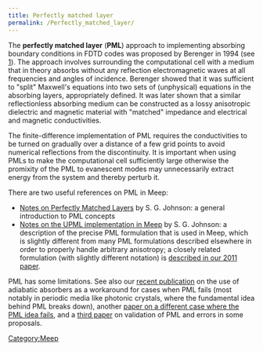 ```yaml
---
title: Perfectly matched layer
permalink: /Perfectly_matched_layer/
---
```


The **perfectly matched layer** (**PML**) approach to implementing absorbing boundary conditions in FDTD codes was proposed by Berenger in 1994 (see [1](http://dx.doi.org/10.1006/jcph.1994.1159)). The approach involves surrounding the computational cell with a medium that in theory absorbs without any reflection electromagnetic waves at all frequencies and angles of incidence. Berenger showed that it was sufficient to "split" Maxwell's equations into two sets of (unphysical) equations in the absorbing layers, appropriately defined. It was later shown that a similar reflectionless absorbing medium can be constructed as a lossy anisotropic dielectric and magnetic material with "matched" impedance and electrical and magnetic conductivities.

The finite-difference implementation of PML requires the conductivities to be turned on gradually over a distance of a few grid points to avoid numerical reflections from the discontinuity. It is important when using PMLs to make the computational cell sufficiently large otherwise the promixity of the PML to evanescent modes may unnecessarily extract energy from the system and thereby perturb it.

There are two useful references on PML in Meep:

-   [Notes on Perfectly Matched Layers](http://math.mit.edu/~stevenj/18.369/pml.pdf) by S. G. Johnson: a general introduction to PML concepts
-   [Notes on the UPML implementation in Meep](http://ab-initio.mit.edu/meep/pml-meep.pdf) by S. G. Johnson: a description of the precise PML formulation that is used in Meep, which is slightly different from many PML formulations described elsewhere in order to properly handle arbitrary anisotropy; a closely related formulation (with slightly different notation) is [described in our 2011 paper](http://math.mit.edu/~stevenj/papers/OskooiJo11.pdf).

PML has some limitations. See also our [recent publication](http://www.opticsinfobase.org/abstract.cfm?URI=oe-16-15-11376) on the use of adiabatic absorbers as a workaround for cases when PML fails (most notably in periodic media like photonic crystals, where the fundamental idea behind PML breaks down), another [paper on a different case where the PML idea fails](http://math.mit.edu/~stevenj/papers/LohOs09.pdf), and a [third paper](http://math.mit.edu/~stevenj/papers/OskooiJo11.pdf) on validation of PML and errors in some proposals.

[Category:Meep](Meep.md)
